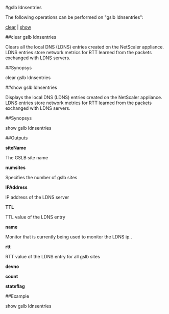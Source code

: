 #gslb ldnsentries

The following operations can be performed on "gslb ldnsentries":


[clear](#clear-gslb-ldnsentries) | [show](#show-gslb-ldnsentries)

##clear gslb ldnsentries

Clears all the local DNS (LDNS) entries created on the NetScaler appliance. LDNS entries store network metrics for RTT learned from the packets exchanged with LDNS servers.


##Synopsys

clear gslb ldnsentries


##show gslb ldnsentries

Displays the local DNS (LDNS) entries created on the NetScaler appliance. LDNS entries store network metrics for RTT learned from the packets exchanged with LDNS servers.


##Synopsys

show gslb ldnsentries


##Outputs

<b>siteName</b>
The GSLB site name

<b>numsites</b>
Specifies the number of gslb sites

<b>IPAddress</b>
IP address of the LDNS server

<b>TTL</b>
TTL value of the LDNS entry

<b>name</b>
Monitor that is currently being used to monitor the LDNS ip..

<b>rtt</b>
RTT value of the LDNS entry for all gslb sites

<b>devno</b>

<b>count</b>

<b>stateflag</b>



##Example

show gslb ldnsentries

